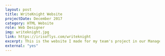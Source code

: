 ```yaml
---
layout: post
title: WriteKnight Website
projectDate: December 2017
category: HTML Website
role: Web Designer
img: writeknight.jpg
link: https://irisoflys.com/writeknight
excerpt: This is the website I made for my team's project in our Management in Technological Organization course. The website is a simple one-page website using the template from my first portfolio website. The product is a mobile app to help freelancers file their taxes. I also designed the icon for the logo.
external: "yes"
---
```

